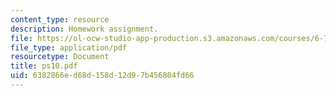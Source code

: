 ```yaml
---
content_type: resource
description: Homework assignment.
file: https://ol-ocw-studio-app-production.s3.amazonaws.com/courses/6-728-applied-quantum-and-statistical-physics-fall-2006/6382866ed68d158d12d97b456804fd66_ps10.pdf
file_type: application/pdf
resourcetype: Document
title: ps10.pdf
uid: 6382866e-d68d-158d-12d9-7b456804fd66
---
```

